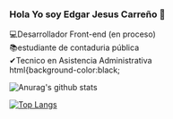 ### Hola Yo soy Edgar Jesus Carreño 👋

💻Desarrollador Front-end (en proceso)<br>
📚estudiante de contaduria pública<br>
✔Tecnico en Asistencia Administrativa<br>
<styles>
  html{background-color:black;
  </styles>

![Anurag's github stats](https://github-readme-stats.vercel.app/api?username=ejcarreno&show_icons=true&theme=midnight-purple)

[![Top Langs](https://github-readme-stats.vercel.app/api/top-langs/?username=ejcarreno&show_icons=true&theme=midnight-purple)](https://github.com/ejcarreno/github-readme-stats)
